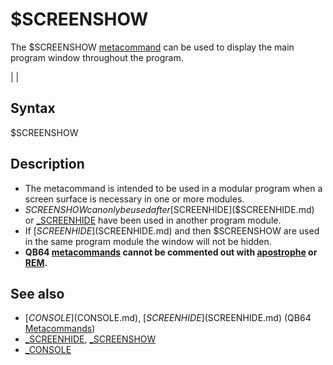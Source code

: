 # $SCREENSHOW

The $SCREENSHOW [metacommand](metacommand.md) can be used to display the main program window throughout the program.

  

|  |

## Syntax

$SCREENSHOW
  

## Description

* The metacommand is intended to be used in a modular program when a screen surface is necessary in one or more modules.
* $SCREENSHOW can only be used after [$SCREENHIDE]($SCREENHIDE.md) or [_SCREENHIDE](_SCREENHIDE.md) have been used in another program module.
* If [$SCREENHIDE]($SCREENHIDE.md) and then $SCREENSHOW are used in the same program module the window will not be hidden.
* **QB64 [metacommands](metacommands.md) cannot be commented out with [apostrophe](apostrophe.md) or [REM](REM.md).**

  

## See also

* [$CONSOLE]($CONSOLE.md), [$SCREENHIDE]($SCREENHIDE.md) (QB64 [Metacommands](Metacommands.md))
* [_SCREENHIDE](_SCREENHIDE.md), [_SCREENSHOW](_SCREENSHOW.md)
* [_CONSOLE](_CONSOLE.md)

  
